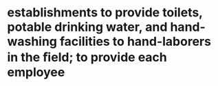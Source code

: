# establishments to provide toilets, potable drinking water, and hand-washing facilities to hand-laborers in the ﬁeld; to provide each employee